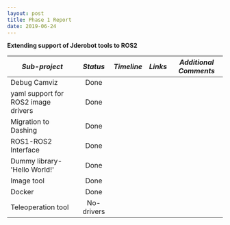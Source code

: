 ```yaml
---
layout: post
title: Phase 1 Report 
date: 2019-06-24 
---
```


**Extending support of Jderobot tools to ROS2**


| *Sub-project* |  *Status*     |  *Timeline* | *Links*  | *Additional Comments* |
| ------------- |:-------------:|:-----------:| :--------:| ---------------------|      
| Debug Camviz      | Done |       |          |          |                       |
| yaml support for ROS2 image drivers      | Done     |         |          |     |                    
| Migration to Dashing | Done      |           |          |                      |
| ROS1-ROS2 Interface | Done      |           |          |                       |
| Dummy library- 'Hello World!' | Done      |           |          |             |
| Image tool | Done      |           |          |                                |
| Docker | Done      |           |          |                                    |
| Teleoperation tool | No-drivers      |           |          |                                    |


